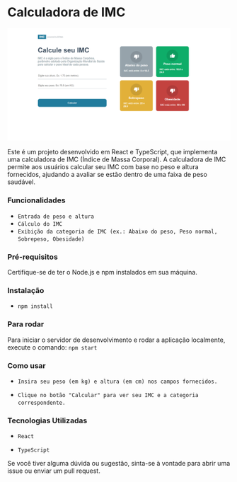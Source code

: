 # Calculadora de IMC

![Calculadora de IMC](./public/image.png)

Este é um projeto desenvolvido em React e TypeScript, que implementa uma calculadora de IMC (Índice de Massa Corporal). A calculadora de IMC permite aos usuários calcular seu IMC com base no peso e altura fornecidos, ajudando a avaliar se estão dentro de uma faixa de peso saudável.

### Funcionalidades
- `Entrada de peso e altura`
- `Cálculo do IMC`
- `Exibição da categoria de IMC (ex.: Abaixo do peso, Peso normal, Sobrepeso, Obesidade)`

### Pré-requisitos

Certifique-se de ter o Node.js e npm instalados em sua máquina.

### Instalação
- `npm install`

### Para rodar
Para iniciar o servidor de desenvolvimento e rodar a aplicação localmente, execute o comando:
`npm start`

### Como usar
- `Insira seu peso (em kg) e altura (em cm) nos campos fornecidos.`

- `Clique no botão "Calcular" para ver seu IMC e a categoria correspondente.`

### Tecnologias Utilizadas

- `React`

- `TypeScript`

Se você tiver alguma dúvida ou sugestão, sinta-se à vontade para abrir uma issue ou enviar um pull request.